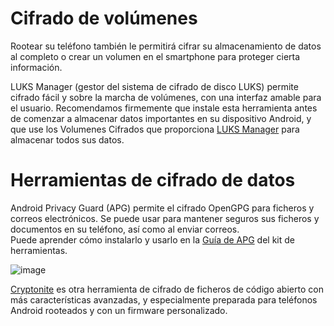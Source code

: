 [Title]: # (Cifrado de volúmenes)
[Difficulty]: # (Experto)
[Order]: # (11)

# Cifrado de volúmenes

Rootear su teléfono también le permitirá cifrar su almacenamiento de datos al completo o crear un volumen en el smartphone para proteger cierta información.

LUKS Manager (gestor del sistema de cifrado de disco LUKS) permite cifrado fácil y sobre la marcha de volúmenes, con una interfaz amable para el usuario. Recomendamos firmemente que instale esta herramienta antes de comenzar a almacenar datos importantes en su dispositivo Android, y que use los Volumenes Cifrados que proporciona [LUKS Manager](https://play.google.com/store/apps/details?id=com.nemesis2.luksmanager&hl=es) para almacenar todos sus datos.

# Herramientas de cifrado de datos

Android Privacy Guard (APG) permite el cifrado OpenGPG para ficheros y correos electrónicos. Se puede usar para mantener seguros sus ficheros y documentos en su teléfono, así como al enviar correos.  
Puede aprender cómo instalarlo y usarlo en la [Guía de APG](umbrella://lesson/k9-&-apg) del kit de herramientas.

![image](mobileexp2.png)

[Cryptonite](https://code.google.com/p/cryptonite/) es otra herramienta de cifrado de ficheros de código abierto con más características avanzadas, y especialmente preparada para teléfonos Android rooteados y con un firmware personalizado.